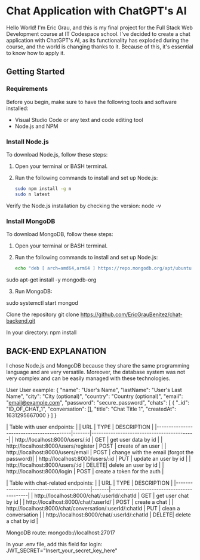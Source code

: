 # Chat Application with ChatGPT's AI

Hello World! I'm Eric Grau, and this is my final project for the Full Stack Web Development course at IT Codespace school. I've decided to create a chat application with ChatGPT's AI, as its functionality has exploded during the course, and the world is changing thanks to it. Because of this, it's essential to know how to apply it.

## Getting Started

### Requirements

Before you begin, make sure to have the following tools and software installed:

- Visual Studio Code or any text and code editing tool
- Node.js and NPM

### Install Node.js

To download Node.js, follow these steps:

1. Open your terminal or BASH terminal.

2. Run the following commands to install and set up Node.js:

   ```bash
   sudo npm install -g n
   sudo n latest


Verify the Node.js installation by checking the version:
node -v

### Install MongoDB

To download MongoDB, follow these steps:

1. Open your terminal or BASH terminal.

2. Run the following commands to install and set up Node.js:

   ```bash
   echo "deb [ arch=amd64,arm64 ] https://repo.mongodb.org/apt/ubuntu bionic/mongodb-org/5.0 multiverse" | sudo tee /etc/apt/sources.list.d/mongodb-org-5.0.list
  sudo apt-get install -y mongodb-org
  
 3. Run MongoDB:

   sudo systemctl start mongod


Clone the repository
git clone https://github.com/EricGrauBenitez/chat-backend.git

In your directory:
npm install

## BACK-END EXPLANATION
I chose Node.js and MongoDB because they share the same programming language and are very versatile. Moreover, the database system was not very complex and can be easily managed with these technologies.

User
User example:
{
"name": "User's Name",
"lastName": "User's Last Name",
"city": "City (optional)",
"country": "Country (optional)",
"email": "email@example.com",
"password": "secure_password",
"chats": [
{
"_id": "ID_OF_CHAT_1",
"conversation": [],
"title": "Chat Title 1",
"createdAt": 1631295667000
}
]
}


| Table with user endpoints: |
| URL                                      | TYPE  | DESCRIPTION                               |
|------------------------------------------|-------|-------------------------------------------|
| http://localhost:8000/users/:id          | GET   | get user data by id                       |
| http://localhost:8000/users/register     | POST  | create of an user                         |
| http://localhost:8000/users/email        | POST  | change with the email (forgot the password)|
| http://localhost:8000/users/:id          | PUT   | update an user by id                      |
| http://localhost:8000/users/:id          | DELETE| delete an user by id                      |
| http://localhost:8000/login              | POST  | create a token for the auth               |

| Table with chat-related endpoints: |
| URL                                      | TYPE  | DESCRIPTION                               |
|------------------------------------------|-------|-------------------------------------------|
| http://localhost:8000/chat/:userId/:chatId | GET  | get user chat by id                       |
| http://localhost:8000/chat/:userId/      | POST  | create a chat                              |
| http://localhost:8000/chat/conversation/:userId/:chatId | PUT | clean a conversation                |
| http://localhost:8000/chat/:userId/:chatId | DELETE| delete a chat by id                      |

MongoDB route: mongodb://localhost:27017

In your .env file, add this field for login:
JWT_SECRET="Insert_your_secret_key_here"
